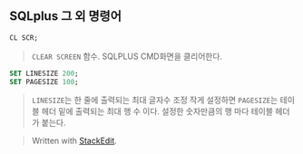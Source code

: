 ## SQLplus 그 외 명령어

```SQL
CL SCR;
```
>`CLEAR SCREEN` 함수. 
>SQLPLUS CMD화면을 클리어한다.

```SQL
SET LINESIZE 200;
SET PAGESIZE 100;
```
>`LINESIZE`는 한 줄에 출력되는 최대 글자수 조정
>작게 설정하면
>`PAGESIZE`는 테이블 헤더 밑에 출력되는 최대 행 수 이다.
>설정한 숫자만큼의 행 마다 테이블 헤더가 붙는다.

> Written with [StackEdit](https://stackedit.io/).
<!--stackedit_data:
eyJoaXN0b3J5IjpbMTczNjk4MzIxMywxOTgzMzI5MjczLDkxMz
QyNzA5XX0=
-->